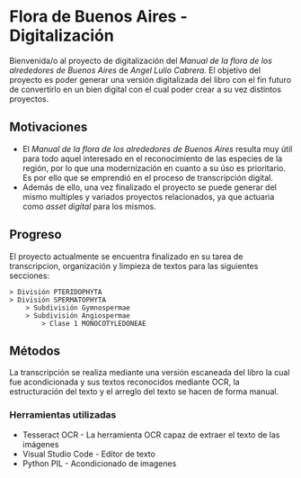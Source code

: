 # Flora de Buenos Aires - Digitalización

Bienvenida/o al proyecto de digitalización del _Manual de la flora de los alrededores de Buenos Aires_ de _Angel Lulio Cabrera_.
El objetivo del proyecto es poder generar una versión digitalizada del libro con el fin futuro de convertirlo en un bien digital con el cual poder crear a su vez distintos proyectos.

## Motivaciones

- El _Manual de la flora de los alrededores de Buenos Aires_ resulta muy útil para todo aquel interesado en el reconocimiento de las especies de la región, por lo que una modernización en cuanto a su úso es prioritario. Es por ello que se emprendió en el proceso de transcripción digital.
- Además de ello, una vez finalizado el proyecto se puede generar del mismo multiples y variados proyectos relacionados, ya que actuaria como _asset digital_ para los mismos.

## Progreso

El proyecto actualmente se encuentra finalizado en su tarea de transcripcion, organización y limpieza de textos para las siguientes secciones:

    > División PTERIDOPHYTA
    > División SPERMATOPHYTA
        > Subdivisión Gymnospermae
        > Subdivisión Angiospermae
            > Clase 1 MONOCOTYLEDONEAE

## Métodos

La transcripción se realiza mediante una versión escaneada del libro la cual fue acondicionada y sus textos reconocidos mediante OCR, la estructuración del texto y el arreglo del texto se hacen de forma manual.

### Herramientas utilizadas

* Tesseract OCR - La herramienta OCR capaz de extraer el texto de las imágenes
* Visual Studio Code - Editor de texto
* Python PIL - Acondicionado de imagenes